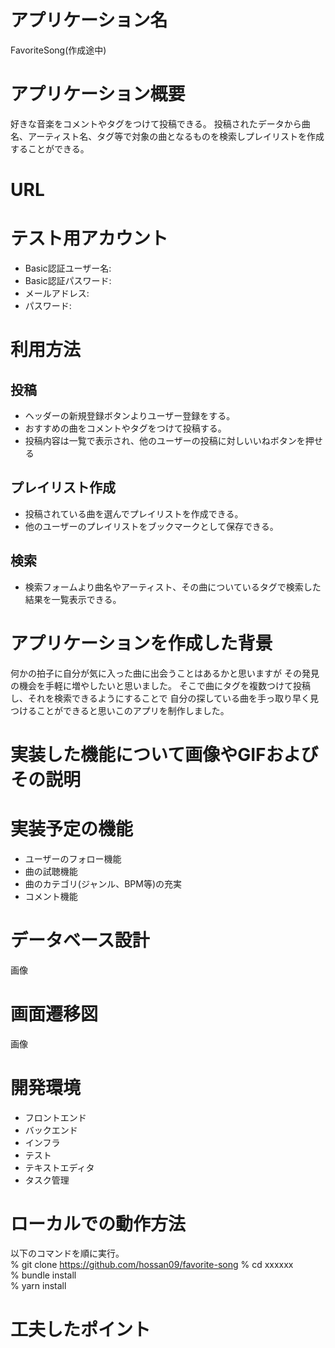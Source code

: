 # アプリケーション名
FavoriteSong(作成途中)
# アプリケーション概要
好きな音楽をコメントやタグをつけて投稿できる。
投稿されたデータから曲名、アーティスト名、タグ等で対象の曲となるものを検索しプレイリストを作成することができる。
# URL

# テスト用アカウント
* Basic認証ユーザー名: 
* Basic認証パスワード: 
* メールアドレス: 
* パスワード: 

# 利用方法
## 投稿
* ヘッダーの新規登録ボタンよりユーザー登録をする。
* おすすめの曲をコメントやタグをつけて投稿する。
* 投稿内容は一覧で表示され、他のユーザーの投稿に対しいいねボタンを押せる

## プレイリスト作成
* 投稿されている曲を選んでプレイリストを作成できる。
* 他のユーザーのプレイリストをブックマークとして保存できる。

## 検索
* 検索フォームより曲名やアーティスト、その曲についているタグで検索した結果を一覧表示できる。


# アプリケーションを作成した背景
何かの拍子に自分が気に入った曲に出会うことはあるかと思いますが
その発見の機会を手軽に増やしたいと思いました。
そこで曲にタグを複数つけて投稿し、それを検索できるようにすることで
自分の探している曲を手っ取り早く見つけることができると思いこのアプリを制作しました。

# 実装した機能について画像やGIFおよびその説明

# 実装予定の機能
* ユーザーのフォロー機能
* 曲の試聴機能
* 曲のカテゴリ(ジャンル、BPM等)の充実
* コメント機能

# データベース設計
画像
# 画面遷移図
画像

# 開発環境
* フロントエンド
* バックエンド
* インフラ
* テスト
* テキストエディタ
* タスク管理

# ローカルでの動作方法
以下のコマンドを順に実行。  
% git clone https://github.com/hossan09/favorite-song
% cd xxxxxx  
% bundle install  
% yarn install
# 工夫したポイント
